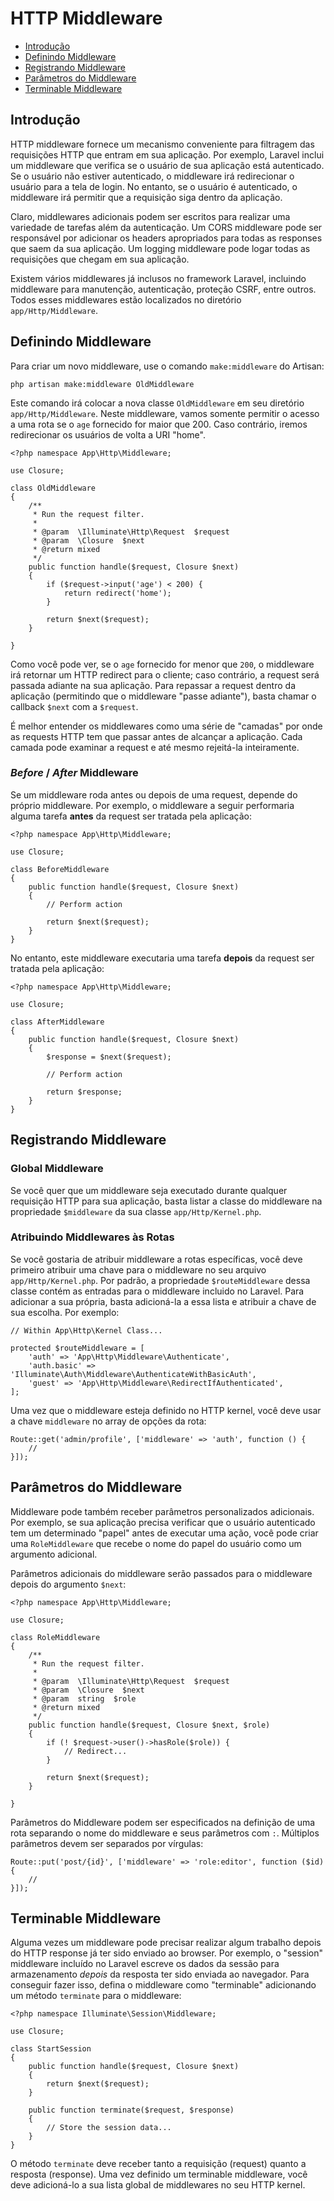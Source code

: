# HTTP Middleware

- [Introdução](#introduction)
- [Definindo Middleware](#defining-middleware)
- [Registrando Middleware](#registering-middleware)
- [Parâmetros do Middleware](#middleware-parameters)
- [Terminable Middleware](#terminable-middleware)

<a name="introduction"></a>
## Introdução

HTTP middleware fornece um mecanismo conveniente para filtragem das requisições HTTP que entram em sua aplicação. Por exemplo, Laravel inclui um middleware que verifica se o usuário de sua aplicação está autenticado. Se o usuário não estiver autenticado, o middleware irá redirecionar o usuário para a tela de login. No entanto, se o usuário é autenticado, o middleware irá permitir que a requisição siga dentro da aplicação.

Claro, middlewares adicionais podem ser escritos para realizar uma variedade de tarefas além da autenticação. Um CORS middleware pode ser responsável por adicionar os headers apropriados para todas as responses que saem da sua aplicação. Um logging middleware pode logar todas as requisições que chegam em sua aplicação.

Existem vários middlewares já inclusos no framework Laravel, incluindo middleware para manutenção, autenticação, proteção CSRF, entre outros. Todos esses middlewares estão localizados no diretório `app/Http/Middleware`.

<a name="defining-middleware"></a>
## Definindo Middleware

Para criar um novo middleware, use o comando `make:middleware` do Artisan:

	php artisan make:middleware OldMiddleware

Este comando irá colocar a nova classe `OldMiddleware` em seu diretório `app/Http/Middleware`. Neste middleware, vamos somente permitir o acesso a uma rota se o `age` fornecido for maior que 200. Caso contrário, iremos redirecionar os usuários de volta a URI "home".

	<?php namespace App\Http\Middleware;

	use Closure;

	class OldMiddleware
	{
		/**
		 * Run the request filter.
		 *
		 * @param  \Illuminate\Http\Request  $request
		 * @param  \Closure  $next
		 * @return mixed
		 */
		public function handle($request, Closure $next)
		{
			if ($request->input('age') < 200) {
				return redirect('home');
			}

			return $next($request);
		}

	}

Como você pode ver, se o `age` fornecido for menor que `200`, o middleware irá retornar um HTTP redirect para o cliente; caso contrário, a request será passada adiante na sua aplicação. Para repassar a request dentro da aplicação (permitindo que o middleware "passe adiante"), basta chamar o callback `$next` com a `$request`.

É melhor entender os middlewares como uma série de "camadas" por onde as requests HTTP tem que passar antes de alcançar a aplicação. Cada camada pode examinar a request e até mesmo rejeitá-la inteiramente.

### *Before* / *After* Middleware

Se um middleware roda antes ou depois de uma request, depende do próprio middleware. Por exemplo, o middleware a seguir performaria alguma tarefa **antes** da request ser tratada pela aplicação:

	<?php namespace App\Http\Middleware;

	use Closure;

	class BeforeMiddleware
	{
		public function handle($request, Closure $next)
		{
			// Perform action

			return $next($request);
		}
	}

No entanto, este middleware executaria uma tarefa **depois** da request ser tratada pela aplicação:

	<?php namespace App\Http\Middleware;

	use Closure;

	class AfterMiddleware
	{
		public function handle($request, Closure $next)
		{
			$response = $next($request);

			// Perform action

			return $response;
		}
	}

<a name="registering-middleware"></a>
## Registrando Middleware

### Global Middleware

Se você quer que um middleware seja executado durante qualquer requisição HTTP para sua aplicação, basta listar a classe do middleware na propriedade `$middleware` da sua classe `app/Http/Kernel.php`.

### Atribuindo Middlewares às Rotas

Se você gostaria de atribuir middleware a rotas específicas, você deve primeiro atribuir uma chave para o middleware no seu arquivo `app/Http/Kernel.php`. Por padrão, a propriedade `$routeMiddleware` dessa classe contém as entradas para o middleware incluido no Laravel. Para adicionar a sua própria, basta adicioná-la a essa lista e atribuir a chave de sua escolha. Por exemplo:

	// Within App\Http\Kernel Class...

    protected $routeMiddleware = [
        'auth' => 'App\Http\Middleware\Authenticate',
        'auth.basic' => 'Illuminate\Auth\Middleware\AuthenticateWithBasicAuth',
        'guest' => 'App\Http\Middleware\RedirectIfAuthenticated',
    ];

Uma vez que o middleware esteja definido no HTTP kernel, você deve usar a chave `middleware` no array de opções da rota:

	Route::get('admin/profile', ['middleware' => 'auth', function () {
		//
	}]);

<a name="middleware-parameters"></a>
## Parâmetros do Middleware

Middleware pode também receber parâmetros personalizados adicionais. Por exemplo, se sua aplicação precisa verificar que o usuário autenticado tem um determinado "papel" antes de executar uma ação, você pode criar uma `RoleMiddleware` que recebe o nome do papel do usuário como um argumento adicional.

Parâmetros adicionais do middleware serão passados para o middleware depois do argumento `$next`:

	<?php namespace App\Http\Middleware;

	use Closure;

	class RoleMiddleware
	{
		/**
		 * Run the request filter.
		 *
		 * @param  \Illuminate\Http\Request  $request
		 * @param  \Closure  $next
		 * @param  string  $role
		 * @return mixed
		 */
		public function handle($request, Closure $next, $role)
		{
			if (! $request->user()->hasRole($role)) {
				// Redirect...
			}

			return $next($request);
		}

	}

Parâmetros do Middleware podem ser especificados na definição de uma rota separando o nome do middleware e seus parâmetros com `:`. Múltiplos parâmetros devem ser separados por vírgulas:

	Route::put('post/{id}', ['middleware' => 'role:editor', function ($id) {
		//
	}]);

<a name="terminable-middleware"></a>
## Terminable Middleware

Alguma vezes um middleware pode precisar realizar algum trabalho depois do HTTP response já ter sido enviado ao browser. Por exemplo, o "session" middleware incluído no Laravel escreve os dados da sessão para armazenamento _depois_ da resposta ter sido enviada ao navegador. Para conseguir fazer isso, defina o middleware como "terminable" adicionando um método `terminate` para o middleware:

	<?php namespace Illuminate\Session\Middleware;

	use Closure;

	class StartSession
	{
		public function handle($request, Closure $next)
		{
			return $next($request);
		}

		public function terminate($request, $response)
		{
			// Store the session data...
		}
	}

O método `terminate` deve receber tanto a requisição (request) quanto a resposta (response). Uma vez definido um terminable middleware, você deve adicioná-lo a sua lista global de middlewares no seu HTTP kernel.
